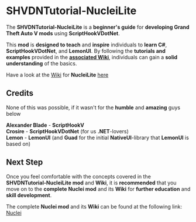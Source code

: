 # SHVDNTutorial-NucleiLite

The **SHVDNTutorial-NucleiLite** is a **beginner's guide** for **developing Grand Theft Auto V mods** using **ScriptHookVDotNet**.  

This **mod** is **designed to teach** and **inspire** individuals to **learn C#**, **ScriptHookVDotNet**, and **LemonUI**. By following the **tutorials and examples** provided in the **[associated Wiki](https://github.com/KimonoBoy/SHVDNTutorial-NucleiLite/wiki)**, individuals can gain a **solid understanding** of the basics. 

Have a look at the [Wiki](https://github.com/KimonoBoy/SHVDNTutorial-NucleiLite/wiki) for **NucleiLite** [here](https://github.com/KimonoBoy/SHVDNTutorial-NucleiLite/wiki)  

## Credits

None of this was possible, if it wasn't for the **humble** and **amazing** guys below  

**Alexander Blade** - **ScriptHookV**  
**Crosire** - **ScriptHookVDotNet** (for us **.NET**-lovers)  
**Lemon** - **LemonUI** (and **Guad** for the initial **NativeUI**-library that **LemonUI** is based on)    

## Next Step

Once you feel comfortable with the concepts covered in the **SHVDNTutorial-NucleiLite mod** and **Wiki**, it is **recommended** that you move on to the **complete Nuclei mod** and its **Wiki** for **further education** and **skill development**. 

The complete **Nuclei mod** and its **Wiki** can be found at the following link: [Nuclei](https://github.com/KimonoBoy/SHVDNTutorial-Nuclei) 

